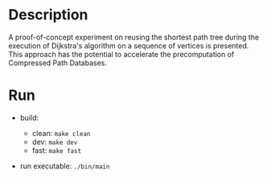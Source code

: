 # Description

A proof-of-concept experiment on reusing the shortest path tree during the execution of Dijkstra's algorithm on a sequence of vertices is presented. This approach has the potential to accelerate the precomputation of Compressed Path Databases.

# Run

* build:
  * clean: `make clean`
  * dev: `make dev`
  * fast: `make fast`

* run executable: `./bin/main`
